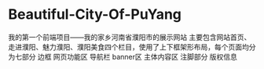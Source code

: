 # Beautiful-City-Of-PuYang
我的第一个前端项目——我的家乡河南省濮阳市的展示网站  主要包含网站首页、走进濮阳、魅力濮阳、濮阳美食四个栏目，使用了上下框架形布局，每个页面均分为七部分 边框 网页功能区 导航栏 banner区 主体内容区 注脚部分 版权信息
